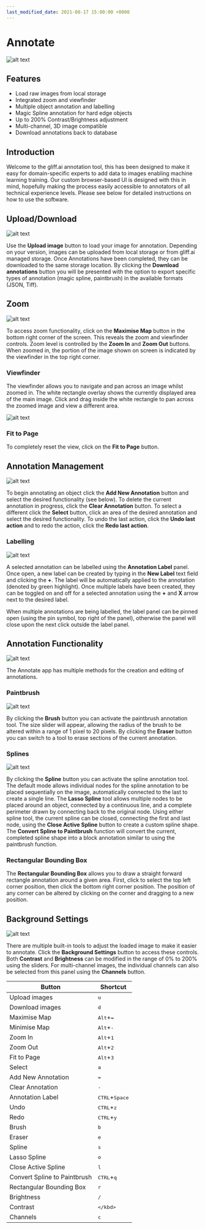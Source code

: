 ```yaml
---
last_modified_date: 2021-08-17 15:00:00 +0000
---
```


# Annotate

![alt text](/assets/images/annotate_screenshot.png)

## Features

- Load raw images from local storage
- Integrated zoom and viewfinder
- Multiple object annotation and labelling
- Magic Spline annotation for hard edge objects
- Up to 200% Contrast/Brightness adjustment
- Multi-channel, 3D image compatible
- Download annotations back to database

## Introduction

Welcome to the gliff.ai annotation tool, this has been designed to make it easy for domain-specific experts to add data to images enabling machine learning training. Our custom browser-based UI is designed with this in mind, hopefully making the process easily accessible to annotators of all technical experience levels. Please see below for detailed instructions on how to use the software.

## Upload/Download

![alt text](/assets/images/annotate_import-export.png)

Use the **Upload image** button to load your image for annotation. Depending on your version, images can be uploaded from local storage or from gliff.ai managed storage. Once Annotations have been completed, they can be downloaded to the same storage location. By clicking the **Download annotations** button you will be presented with the option to export specific types of annotation (magic spline, paintbrush) in the available formats (JSON, Tiff).

## Zoom

![alt text](/assets/images/annotate_viewfinder.png)

To access zoom functionality, click on the **Maximise Map** button in the bottom right corner of the screen. This reveals the zoom and viewfinder controls. Zoom level is controlled by the **Zoom In** and **Zoom Out** buttons. When zoomed in, the portion of the image shown on screen is indicated by the viewfinder in the top right corner.

### Viewfinder

The viewfinder allows you to navigate and pan across an image whilst zoomed in. The white rectangle overlay shows the currently displayed area of the main image. Click and drag inside the white rectangle to pan across the zoomed image and view a different area.

![alt text](/assets/images/annotate_zoomed-in.png)

### Fit to Page

To completely reset the view, click on the **Fit to Page** button.

## Annotation Management

![alt text](/assets/images/annotate_CRUD.png)

To begin annotating an object click the **Add New Annotation** button and select the desired functionality (see below). To delete the current annotation in progress, click the **Clear Annotation** button. To select a different click the **Select** button, click an area of the desired annotation and select the desired functionality. To undo the last action, click the **Undo last action** and to redo the action, click the **Redo last action**.

### Labelling

![alt text](/assets/images/annotate_labelling.png)

A selected annotation can be labelled using the **Annotation Label** panel. Once open, a new label can be created by typing in the **New Label** text field and clicking the **+**. The label will be automatically applied to the annotation (denoted by green highlight). Once multiple labels have been created, they can be toggled on and off for a selected annotation using the **+** and **X** arrow next to the desired label.

When multiple annotations are being labelled, the label panel can be pinned open (using the pin symbol, top right of the panel), otherwise the panel will close upon the next click outside the label panel.

## Annotation Functionality

![alt text](/assets/images/annotate_tools.png)

The Annotate app has multiple methods for the creation and editing of annotations.

### Paintbrush

![alt text](/assets/images/annotate_brush.png)

By clicking the **Brush** button you can activate the paintbrush annotation tool. The size slider will appear, allowing the radius of the brush to be altered within a range of 1 pixel to 20 pixels. By clicking the **Eraser** button you can switch to a tool to erase sections of the current annotation.

### Splines

![alt text](/assets/images/annotate_spline.png)

By clicking the **Spline** button you can activate the spline annotation tool. The default mode allows individual nodes for the spline annotation to be placed sequentially on the image, automatically connected to the last to create a single line. The **Lasso Spline** tool allows multiple nodes to be placed around an object, connected by a continuous line, and a complete perimeter drawn by connecting back to the original node. Using either spline tool, the current spline can be closed, connecting the first and last node, using the **Close Active Spline** button to create a custom spline shape. The **Convert Spline to Paintbrush** function will convert the current, completed spline shape into a block annotation similar to using the paintbrush function.

### Rectangular Bounding Box

The **Rectangular Bounding Box** allows you to draw a straight forward rectangle annotation around a given area. First, click to select the top left corner position, then click the bottom right corner position. The position of any corner can be altered by clicking on the corner and dragging to a new position.

## Background Settings

![alt text](/assets/images/annotate_image-controls.png)

There are multiple built-in tools to adjust the loaded image to make it easier to annotate. Click the **Background Settings** button to access these controls. Both **Contrast** and **Brightness** can be modified in the range of 0% to 200% using the sliders. For multi-channel images, the individual channels can also be selected from this panel using the **Channels** button.

| Button                       | Shortcut                         |
| ---------------------------- | -------------------------------- |
| Upload images                | <kbd>u</kbd>                     |
| Download images              | <kbd>d</kbd>                     |
| Maximise Map                 | <kbd>Alt</kbd>+<kbd>=</kbd>      |
| Minimise Map                 | <kbd>Alt</kbd>+<kbd>-</kbd>      |
| Zoom In                      | <kbd>Alt</kbd>+<kbd>1</kbd>      |
| Zoom Out                     | <kbd>Alt</kbd>+<kbd>2</kbd>      |
| Fit to Page                  | <kbd>Alt</kbd>+<kbd>3</kbd>      |
| Select                       | <kbd>a</kbd>                     |
| Add New Annotation           | <kbd>=</kbd>                     |
| Clear Annotation             | <kbd>-</kbd>                     |
| Annotation Label             | <kbd>CTRL</kbd>+<kbd>Space</kbd> |
| Undo                         | <kbd>CTRL</kbd>+<kbd>z</kbd>     |
| Redo                         | <kbd>CTRL</kbd>+<kbd>y</kbd>     |
| Brush                        | <kbd>b</kbd>                     |
| Eraser                       | <kbd>e</kbd>                     |
| Spline                       | <kbd>s</kbd>                     |
| Lasso Spline                 | <kbd>o</kbd>                     |
| Close Active Spline          | <kbd>l</kbd>                     |
| Convert Spline to Paintbrush | <kbd>CTRL</kbd>+<kbd>q</kbd>     |
| Rectangular Bounding Box     | <kbd>r</kbd>                     |
| Brightness                   | <kbd>/</kbd>                     |
| Contrast                     | <kbd>\</kbd>                     |
| Channels                     | <kbd>c<kbd>                      |
